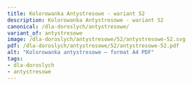 ```yaml
---
title: Kolorowanka Antystresowe - wariant 52
description: Kolorowanka Antystresowe - wariant 52
canonical: /dla-doroslych/antystresowe/
variant_of: antystresowe
image: /dla-doroslych/antystresowe/52/antystresowe-52.svg
pdf: /dla-doroslych/antystresowe/52/antystresowe-52.pdf
alt: "Kolorowanka antystresowe – format A4 PDF"
tags:
- dla-doroslych
- antystresowe
---
```

